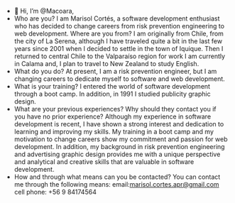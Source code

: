 - 👋 Hi, I’m @Macoara,
- Who are you?
  I am Marisol Cortés, a software development enthusiast who has decided to change careers from risk prevention engineering to web development.
  Where are you from?
  I am originally from Chile, from the city of La Serena, although I have traveled quite a bit in the last few years since 2001 when I decided
  to settle in the town of Iquique. Then I returned to central Chile to the Valparaíso region for work I am currently in Calama and,
  I plan to travel to New Zealand to study English.
- What do you do?
  At present, I am a risk prevention engineer, but I am changing careers to dedicate myself to software and web development.
- What is your training?
  I entered the world of software development through a boot camp. In addition, in 1991 I studied publicity graphic design.
- What are your previous experiences? Why should they contact you if you have no prior experience?
  Although my experience in software development is recent, I have shown a strong interest and dedication to learning and improving my skills.
  My training in a boot camp and my motivation to change careers show my commitment and passion for web development.
  In addition, my background in risk prevention engineering and advertising graphic design provides me with a unique perspective and analytical
  and creative skills that are valuable in software development.
- How and through what means can you be contacted?
  You can contact me through the following means:
  email:marisol.cortes.apr@gmail.com
  cell phone: +56 9 84174564
